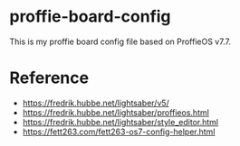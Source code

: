 # proffie-board-config
This is my proffie board config file based on ProffieOS v7.7.

# Reference
- https://fredrik.hubbe.net/lightsaber/v5/
- https://fredrik.hubbe.net/lightsaber/proffieos.html
- https://fredrik.hubbe.net/lightsaber/style_editor.html
- https://fett263.com/fett263-os7-config-helper.html